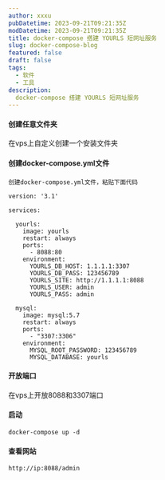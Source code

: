 ```yaml
---
author: xxxu
pubDatetime: 2023-09-21T09:21:35Z
modDatetime: 2023-09-21T09:21:35Z
title: docker-compose 搭建 YOURLS 短网址服务
slug: docker-compose-blog
featured: false
draft: false
tags:
  - 软件
  - 工具
description:
  docker-compose 搭建 YOURLS 短网址服务
---
```

#### **创建任意文件夹**

在vps上自定义创建一个安装文件夹

#### **创建docker-compose.yml文件**

```
创建docker-compose.yml文件，粘贴下面代码
```

```
version: '3.1'

services:

  yourls:
    image: yourls
    restart: always
    ports:
      - 8088:80
    environment:
      YOURLS_DB_HOST: 1.1.1.1:3307
      YOURLS_DB_PASS: 123456789
      YOURLS_SITE: http://1.1.1.1:8088
      YOURLS_USER: admin
      YOURLS_PASS: admin

  mysql:
    image: mysql:5.7
    restart: always
    ports:
      - "3307:3306"
    environment:
      MYSQL_ROOT_PASSWORD: 123456789
      MYSQL_DATABASE: yourls
```

#### **开放端口**

在vps上开放8088和3307端口

#### **启动**

```
docker-compose up -d
```

#### **查看网站**

```
http://ip:8088/admin
```
